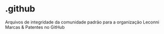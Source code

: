 # .github

Arquivos de integridade da comunidade padrão para a organização Leconni Marcas & Patentes no GitHub
